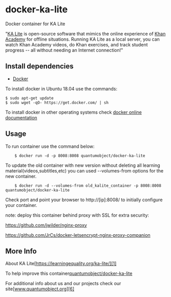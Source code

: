 # docker-ka-lite

Docker container for KA Lite

"[KA Lite][1] is open-source software that mimics the online experience of [Khan Academy][2] for offline situations. Running KA Lite as a local server, you can watch Khan Academy videos, do Khan exercises, and track student progress -- all without needing an Internet connection!"

## Install dependencies

  - [Docker][3]

To install docker in Ubuntu 18.04 use the commands:

    $ sudo apt-get update
    $ sudo wget -qO- https://get.docker.com/ | sh

 To install docker in other operating systems check [docker online documentation][4]

## Usage

To run container use the command below:

        $ docker run -d -p 8008:8008 quantumobject/docker-ka-lite
        
To update the old container with new version without deleting all learning material(videos,subtitles,etc) you can used --volumes-from options for the new container.

        $ docker run -d --volumes-from old_kalite_container -p 8008:8008 quantumobject/docker-ka-lite
 
Check port and point your browser to http://[ip]:8008/  to initially configure your container.

note: deploy this container behind proxy with SSL for extra security:

https://github.com/jwilder/nginx-proxy

https://github.com/JrCs/docker-letsencrypt-nginx-proxy-companion

## More Info

About  KA Lite[https://learningequality.org/ka-lite/][1]

To help improve this container[quantumobject/docker-ka-lite][5]

For additional info about us and our projects check our site[www.quantumobject.org][6]

[1]:https://learningequality.org/ka-lite/
[2]:https://www.khanacademy.org/
[3]:https://www.docker.com/
[4]:http://docs.docker.com/
[5]:https://github.com/QuantumObject/docker-ka-lite/
[6]:https://www.quantumobject.org/

